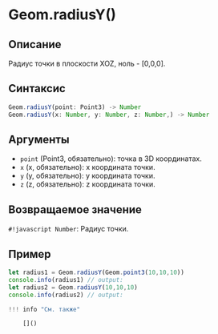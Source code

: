 # Geom.radiusY()

## Описание
Радиус точки в плоскости XOZ, ноль - [0,0,0].

## Синтаксис
```javascript
Geom.radiusY(point: Point3) -> Number
Geom.radiusY(x: Number, y: Number, z: Number,) -> Number
```

## Аргументы
- `point` (Point3, обязательно): точка в 3D координатах.
- `x` (x, обязательно): x координата точки.
- `y` (y, обязательно): y координата точки.
- `z` (z, обязательно): z координата точки.

## Возвращаемое значение
`#!javascript Number`: Радиус точки.

## Пример
```javascript linenums="1"
let radius1 = Geom.radiusY(Geom.point3(10,10,10))
console.info(radius1) // output:
let radius2 = Geom.radiusY(10,10,10)
console.info(radius2) // output:

!!! info "См. также"

    []()

